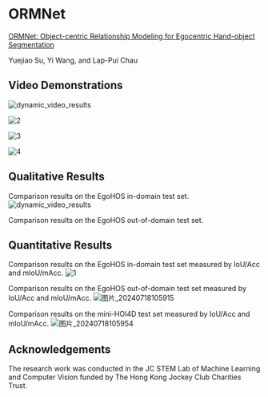 # ORMNet
[ORMNet: Object-centric Relationship Modeling for Egocentric Hand-object Segmentation](https://arxiv.org/abs/2407.05576)

Yuejiao Su, Yi Wang, and Lap-Pui Chau


## Video Demonstrations

![dynamic_video_results](https://github.com/user-attachments/assets/b134b5b1-5ba7-452d-8923-fb7d8777fa4c#pic_center)

![2](https://github.com/user-attachments/assets/d37eb597-cc62-4ecf-a8f0-44b5af3a6f11)

![3](https://github.com/user-attachments/assets/03dde166-decc-40f5-a9de-e4b0883500da)

![4](https://github.com/user-attachments/assets/e36dda39-3505-442b-9f42-d3c349250d52)

## Qualitative Results
Comparison results on the EgoHOS in-domain test set.
![dynamic_video_results](https://github.com/user-attachments/assets/c803e48d-b574-4204-84db-0cf280553cbd)



Comparison results on the EgoHOS out-of-domain test set.




## Quantitative Results
Comparison results on the EgoHOS in-domain test set measured by IoU/Acc and mIoU/mAcc. 
![1](https://github.com/user-attachments/assets/ff38b294-11af-4046-991c-91110f5b406a)


Comparison results on the EgoHOS out-of-domain test set measured by IoU/Acc and mIoU/mAcc. 
![图片_20240718105915](https://github.com/user-attachments/assets/e05bf7e3-5f61-49d4-b4ce-a2038e265d6b)


Comparison results on the mini-HOI4D test set measured by IoU/Acc and mIoU/mAcc. 
![图片_20240718105954](https://github.com/user-attachments/assets/d831c34b-568c-435e-9f1b-7264f13b35a2)

## Acknowledgements
The research work was conducted in the JC STEM Lab of Machine Learning and Computer Vision funded by The Hong Kong Jockey Club Charities Trust.








